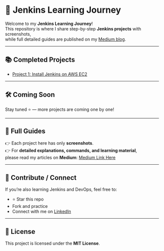# 🚀 Jenkins Learning Journey

Welcome to my **Jenkins Learning Journey**!  
This repository is where I share step-by-step **Jenkins projects** with screenshots,  
while full detailed guides are published on my [Medium blog](https://medium.com/@sirohi-v/list/jenkins-a547cb723b30).  

---

## 📚 Completed Projects

- [Project 1: Install Jenkins on AWS EC2](./01-install-jenkins-ec2/README.md)

---

## 🛠 Coming Soon


Stay tuned ⭐ — more projects are coming one by one!

---

## 📖 Full Guides

👉 Each project here has only **screenshots**.  
👉 For **detailed explanations, commands, and learning material**,  
please read my articles on **Medium**: [Medium Link Here](https://medium.com/@sirohi-v/list/jenkins-a547cb723b30)

---

## 🤝 Contribute / Connect

If you’re also learning Jenkins and DevOps, feel free to:
- ⭐ Star this repo  
- Fork and practice  
- Connect with me on [LinkedIn](https://www.linkedin.com/in/sirohi-vijay/)  

---

## 📜 License
This project is licensed under the **MIT License**.
